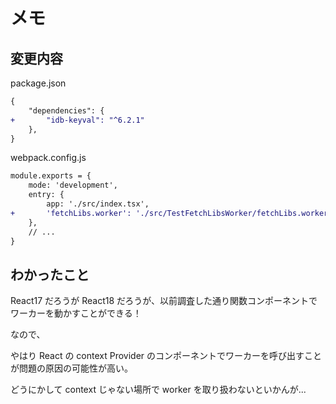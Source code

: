 # メモ

## 変更内容

package.json

```diff
{
    "dependencies": {
+       "idb-keyval": "^6.2.1"
    },
}
```

webpack.config.js

```diff
module.exports = {
    mode: 'development',
    entry: {
        app: './src/index.tsx',
+       'fetchLibs.worker': './src/TestFetchLibsWorker/fetchLibs.worker.ts',
    },
    // ...
}
```

## わかったこと

React17 だろうが React18 だろうが、以前調査した通り関数コンポーネントでワーカーを動かすことができる！

なので、

やはり React の context Provider のコンポーネントでワーカーを呼び出すことが問題の原因の可能性が高い。

どうにかして context じゃない場所で worker を取り扱わないといかんが...
